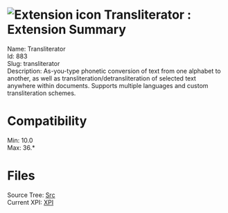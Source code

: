 # ![Extension icon](https://addons.thunderbird.net/user-media/addon_icons/0/883-64.png?modified=1509816522) Transliterator : Extension Summary

Name: Transliterator  
Id: 883  
Slug: transliterator  
Description: As-you-type phonetic conversion of text from one alphabet to another, as well as transliteration/detransliteration  of selected text anywhere within documents. Supports multiple languages and custom transliteration schemes.
  

# Compatibility
Min: 10.0  
Max: 36.*  

# Files

Source Tree: [Src](C:/Dev/Thunderbird/ThunderKdB/xall/xOther/883-transliterator/src)  
Current XPI: [XPI](C:/Dev/Thunderbird/ThunderKdB/xall/xOther/883-transliterator/xpi)  



